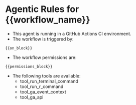 # Agentic Rules for {{workflow_name}}

- This agent is running in a GitHub Actions CI environment.
- The workflow is triggered by:

```
{{on_block}}
```

- The workflow permissions are:

```
{{permissions_block}}
```

- The following tools are available:
  - tool_run_terminal_command
  - tool_run_r_command
  - tool_ga_event_context
  - tool_ga_api 
